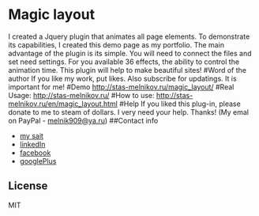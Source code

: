 # Magic layout
I created a Jquery plugin that animates all page elements. To demonstrate its capabilities, I created this demo page as my portfolio. The main advantage of the plugin is its simple. You will need to connect the files and set need settings. For you available 36 effects, the ability to control the animation time. This plugin will help to make beautiful sites! 
#Word of the author
If you like my work, put likes. Also subscribe for updatings. It is important for me!
#Demo
http://stas-melnikov.ru/magic_layout/
#Real Usage:
http://stas-melnikov.ru/
#How to use:
http://stas-melnikov.ru/en/magic_layout.html
#Help
If you liked this plug-in, please donate to me to steam of dollars. I very need your help. Thanks! (My emal on PayPal - melnik909@ya.ru)
##Contact info
  * [my sait](http://stas-melnikov.ru)
  * [linkedIn](https://www.linkedin.com/in/melnik909)
  * [facebook](https://www.facebook.com/melnik909)
  * [googlePlus](https://plus.google.com/u/0/107045860611946174330/posts)

## License
MIT
